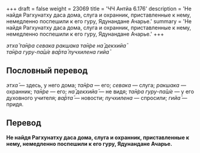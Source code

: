 +++
draft = false
weight = 23069
title = 'ЧЧ Антйа 6.176'
description = 'Не найдя Рагхунатху даса дома, слуга и охранник, приставленные к нему, немедленно поспешили к его гуру, Ядунандане Ачарье.'
summary = 'Не найдя Рагхунатху даса дома, слуга и охранник, приставленные к нему, немедленно поспешили к его гуру, Ядунандане Ачарье.'
+++

_этха̄ та̄н̇ра севака ракшака та̄н̇ре на̄ декхийа̄  
та̄н̇ра гуру-па̄ш́е ва̄рта̄ пучхилена гийа̄_

## Пословный перевод

_этха̄_ — здесь, у него дома; _та̄н̇ра_ — его; _севака_ — слуга; _ракшака_ — охранник; _та̄н̇ре_ — его; _на̄_ _декхийа̄_ — не видя; _та̄н̇ра_ _гуру_\-_па̄ш́е_ — у его духовного учителя; _ва̄рта̄_ — новости; _пучхилена_ — спросили; _гийа̄_ — придя.

## Перевод

**Не найдя Рагхунатху даса дома, слуга и охранник, приставленные к нему, немедленно поспешили к его гуру, Ядунандане Ачарье.**
